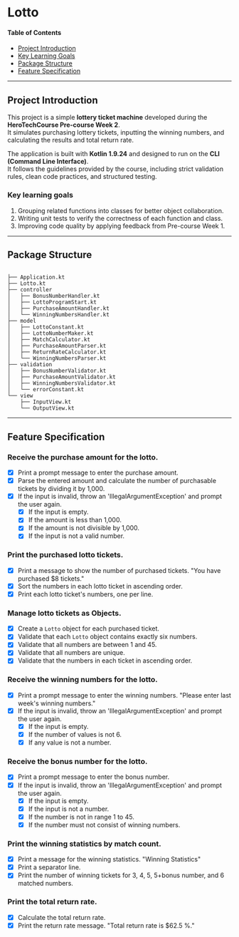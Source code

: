 # Lotto


#### Table of Contents
- [Project Introduction](#project-introduction)
- [Key Learning Goals](#key-learning-goals)
- [Package Structure](#package-structure)
- [Feature Specification](#feature-specification)

---

## Project Introduction
This project is a simple **lottery ticket machine** developed during the **HeroTechCourse Pre-course Week 2**.  
It simulates purchasing lottery tickets, inputting the winning numbers, and calculating the results and total return rate.

The application is built with **Kotlin 1.9.24** and designed to run on the **CLI (Command Line Interface)**.  
It follows the guidelines provided by the course, including strict validation rules, clean code practices, and structured testing.



### Key learning goals
1. Grouping related functions into classes for better object collaboration.
2. Writing unit tests to verify the correctness of each function and class.
3. Improving code quality by applying feedback from Pre-course Week 1.

---

## Package Structure
```

├── Application.kt
├── Lotto.kt
├── controller
│   ├── BonusNumberHandler.kt
│   ├── LottoProgramStart.kt
│   ├── PurchaseAmountHandler.kt
│   └── WinningNumbersHandler.kt
├── model
│   ├── LottoConstant.kt
│   ├── LottoNumberMaker.kt
│   ├── MatchCalculator.kt
│   ├── PurchaseAmountParser.kt
│   ├── ReturnRateCalculator.kt
│   └── WinningNumbersParser.kt
├── validation
│   ├── BonusNumberValidator.kt
│   ├── PurchaseAmountValidator.kt
│   ├── WinningNumbersValidator.kt
│   └── errorConstant.kt
└── view
    ├── InputView.kt
    └── OutputView.kt
```

---

## Feature Specification

### Receive the purchase amount for the lotto.
- [X] Print a prompt message to enter the purchase amount.
- [X] Parse the entered amount and calculate the number of purchasable tickets by dividing it by 1,000.
- [X] If the input is invalid, throw an 'IllegalArgumentException' and prompt the user again.
  - [X] If the input is empty.
  - [X] If the amount is less than 1,000.
  - [X] If the amount is not divisible by 1,000.
  - [X] If the input is not a valid number.

### Print the purchased lotto tickets.
- [X] Print a message to show the number of purchased tickets. "You have purchased $8 tickets."
- [X] Sort the numbers in each lotto ticket in ascending order. 
- [X] Print each lotto ticket's numbers, one per line.

### Manage lotto tickets as Objects.
- [X] Create a `Lotto` object for each purchased ticket.
- [X] Validate that each `Lotto` object contains exactly six numbers.
- [X] Validate that all numbers are between 1 and 45.
- [X] Validate that all numbers are unique.
- [X] Validate that the numbers in each ticket in ascending order.

### Receive the winning numbers for the lotto.
- [X] Print a prompt message to enter the winning numbers. "Please enter last week's winning numbers."
- [X] If the input is invalid, throw an 'IllegalArgumentException' and prompt the user again.
  - [X] If the input is empty.
  - [X] If the number of values is not 6.
  - [X] If any value is not a number.

### Receive the bonus number for the lotto.
- [X] Print a prompt message to enter the bonus number.
- [X] If the input is invalid, throw an 'IllegalArgumentException' and prompt the user again.
    - [X] If the input is empty.
    - [X] If the input is not a number.
    - [X] If the number is not in range 1 to 45.
    - [X] If the number must not consist of winning numbers.

### Print the winning statistics by match count.
- [X] Print a message for the winning statistics. "Winning Statistics"
- [X] Print a separator line.
- [X] Print the number of winning tickets for 3, 4, 5, 5+bonus number, and 6 matched numbers.

### Print the total return rate.
- [X] Calculate the total return rate.
- [X] Print the return rate message. "Total return rate is $62.5 %."
